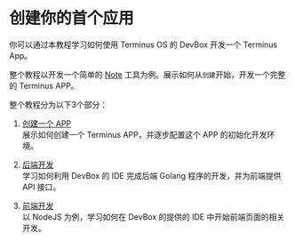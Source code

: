 # 创建你的首个应用

你可以通过本教程学习如何使用 Terminus OS 的 DevBox 开发一个 Terminus App。

整个教程以开发一个简单的 [Note](https://github.com/beclab/terminus-app-demo) 工具为例。展示如何从`创建`开始，开发一个完整的 Terminus APP。

整个教程分为以下3个部分：

1. [创建一个 APP](./create.md)<br>
   展示如何创建一个 Terminus APP，并逐步配置这个 APP 的初始化开发环境。

2. [后端开发](./backend.md)<br>
   学习如何利用 DevBox 的 IDE 完成后端 Golang 程序的开发，并为前端提供 API 接口。

3. [前端开发](./frontend.md)<br>
   以 NodeJS 为例，学习如何在 DevBox 的提供的 IDE 中开始前端页面的相关开发。

